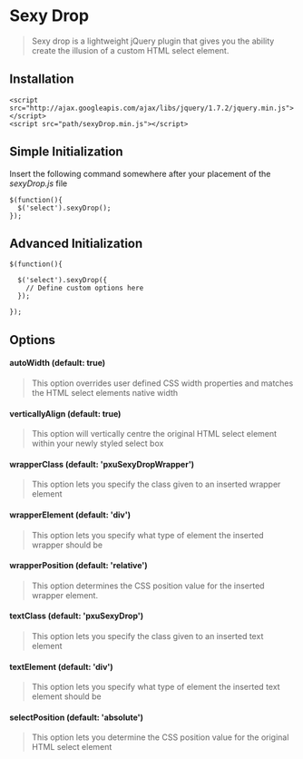 Sexy Drop
=============

> Sexy drop is a lightweight jQuery plugin that gives you the ability create the illusion of a custom HTML select element.

Installation
------------------

```
<script src="http://ajax.googleapis.com/ajax/libs/jquery/1.7.2/jquery.min.js"></script>
<script src="path/sexyDrop.min.js"></script>
````

Simple Initialization
------------------

Insert the following command somewhere after your placement of the *sexyDrop.js* file

```
$(function(){
  $('select').sexyDrop();
});
```

Advanced Initialization
------------------

```
$(function(){
  
  $('select').sexyDrop({
    // Define custom options here
  });
  
});
```

Options
------------------

#### autoWidth (default: true)
> This option overrides user defined CSS width properties and matches the HTML select elements native width

#### verticallyAlign (default: true)
> This option will vertically centre the original HTML select element within your newly styled select box

#### wrapperClass (default: 'pxuSexyDropWrapper')
> This option lets you specify the class given to an inserted wrapper element

#### wrapperElement (default: 'div')
> This option lets you specify what type of element the inserted wrapper should be

#### wrapperPosition (default: 'relative')
> This option determines the CSS position value for the inserted wrapper element.

#### textClass (default: 'pxuSexyDrop')
> This option lets you specify the class given to an inserted text element

#### textElement (default: 'div')
> This option lets you specify what type of element the inserted text element should be

#### selectPosition (default: 'absolute')
> This option lets you determine the CSS position value for the original HTML select element















